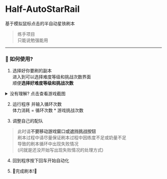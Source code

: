 # Half-AutoStarRail
基于模拟鼠标点击的半自动星铁刷本  
> 练手项目   
> 只能说勉强能用

---
### 🚀 如何使用?
1. 选择好你要刷的副本   
进入到可以选择难度等级和挑战次数界面    
顺便**选择好难度等级和挑战次数**   
<details>
<summary>没有理解? 点击查看游戏截图</summary>

图片加载速度因网络环境而异

![屏幕截图 2023-12-03 121020](https://github.com/ZiHaoSaMa66/Half-AutoStarRail/assets/134737096/ae27fb68-c01c-4639-93e5-e168ee877f6a)

</details>

2. 运行程序 并输入循环次数   
体力消耗 = 循环次数 * 游戏挑战次数   

3. 调整自己的配队   

> 此时请**不要移动游戏窗口或遮挡挑战按钮**   
> 刷本过程中请尽量保证刷本过程中因练度不足或奶量不足   
> 导致的刷本循环中出现失败情况   
> (问就是还没开始写出现失败情况的处理方式)   

4. 回到程序按下回车开始自动化
 
5. 🌈完成刷本!🌈
